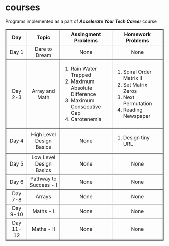 # courses
Programs implemented as a part of ***Accelerate Your Tech Career*** course

<table border="2" align="center">
  
<tr>
<th width=300>Day</th>
<th width=400>Topic</th>
<th width=500>Assingment Problems</th>
 <th width=500>Homework Problems</th>
</tr>
  
<tr>
<td align="center">Day 1</td>
<td align="center">Dare to Dream</td>
<td align="center">None</td>
<td align="center">None</td>
</tr>
  
<tr>
<td align="center">Day 2-3</td>
<td align="center">Array and Math</td>
<td align="left">
  
  1.  Rain Water Trapped
  1.  Maximum Absolute Difference
  1.  Maximum Consecutive Gap
  1.  Carotenemia
  
  </td>
  <td align="left">
  
  1.  Spiral Order Matrix II
  1.  Set Matrix Zeros
  1.  Next Permutation
  1.  Reading Newspaper
  </td>
</tr>

<tr>
<td align="center">Day 4</td>
<td align="center">High Level Design Basics</td>
<td align="center">None</td>
<td align="left">
  
  1.  Design tiny URL
  </td>
</tr>


<tr>
<td align="center">Day 5</td>
<td align="center">Low Level Design Basics</td>
<td align="center">None</td>
<td align="center">None</td>
</tr>


<tr>
<td align="center">Day 6</td>
<td align="center">Pathway to Success - I</td>
<td align="center">None</td>
<td align="center">None</td>
</tr>


<tr>
<td align="center">Day 7-8</td>
<td align="center">Arrays</td>
<td align="center">None</td>
<td align="center">None</td>
</tr>


<tr>
<td align="center">Day 9-10</td>
<td align="center">Maths - I</td>
<td align="center">None</td>
<td align="center">None</td>
</tr>


<tr>
<td align="center">Day 11-12</td>
<td align="center">Maths - II</td>
<td align="center">None</td>
<td align="center">None</td>
</tr>


</table>
